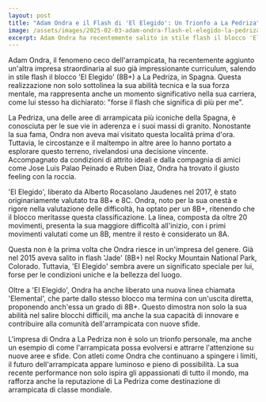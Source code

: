 ```yaml
---
layout: post
title: "Adam Ondra e il Flash di 'El Elegido': Un Trionfo a La Pedriza"
image: /assets/images/2025-02-03-adam-ondra-flash-el-elegido-la-pedriza.jpeg
excerpt: Adam Ondra ha recentemente salito in stile flash il blocco 'El Elegido' (8B+) a La Pedriza, Spagna, sottolineando la sua abilità tecnica e forza mentale.
---
```

Adam Ondra, il fenomeno ceco dell'arrampicata, ha recentemente aggiunto un'altra impresa straordinaria al suo già impressionante curriculum, salendo in stile flash il blocco 'El Elegido' (8B+) a La Pedriza, in Spagna. Questa realizzazione non solo sottolinea la sua abilità tecnica e la sua forza mentale, ma rappresenta anche un momento significativo nella sua carriera, come lui stesso ha dichiarato: "forse il flash che significa di più per me".

La Pedriza, una delle aree di arrampicata più iconiche della Spagna, è conosciuta per le sue vie in aderenza e i suoi massi di granito. Nonostante la sua fama, Ondra non aveva mai visitato questa località prima d'ora. Tuttavia, le circostanze e il maltempo in altre aree lo hanno portato a esplorare questo terreno, rivelandosi una decisione vincente. Accompagnato da condizioni di attrito ideali e dalla compagnia di amici come Jose Luis Palao Peinado e Ruben Diaz, Ondra ha trovato il giusto feeling con la roccia.

'El Elegido', liberato da Alberto Rocasolano Jaudenes nel 2017, è stato originariamente valutato tra 8B+ e 8C. Ondra, noto per la sua onestà e rigore nella valutazione delle difficoltà, ha optato per un 8B+, ritenendo che il blocco meritasse questa classificazione. La linea, composta da oltre 20 movimenti, presenta la sua maggiore difficoltà all'inizio, con i primi movimenti valutati come un 8B, mentre il resto è considerato un 8A.

Questa non è la prima volta che Ondra riesce in un'impresa del genere. Già nel 2015 aveva salito in flash 'Jade' (8B+) nel Rocky Mountain National Park, Colorado. Tuttavia, 'El Elegido' sembra avere un significato speciale per lui, forse per le condizioni uniche e la bellezza del luogo.

Oltre a 'El Elegido', Ondra ha anche liberato una nuova linea chiamata 'Elemental', che parte dallo stesso blocco ma termina con un'uscita diretta, proponendo anch'essa un grado di 8B+. Questo dimostra non solo la sua abilità nel salire blocchi difficili, ma anche la sua capacità di innovare e contribuire alla comunità dell'arrampicata con nuove sfide.

L'impresa di Ondra a La Pedriza non è solo un trionfo personale, ma anche un esempio di come l'arrampicata possa evolversi e attrarre l'attenzione su nuove aree e sfide. Con atleti come Ondra che continuano a spingere i limiti, il futuro dell'arrampicata appare luminoso e pieno di possibilità. La sua recente performance non solo ispira gli appassionati di tutto il mondo, ma rafforza anche la reputazione di La Pedriza come destinazione di arrampicata di classe mondiale.